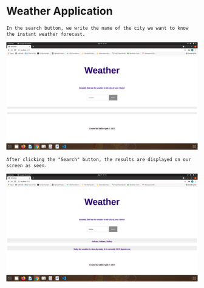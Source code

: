 # Weather Application 


```
In the search button, we write the name of the city we want to know the instant weather forecast.
```

![](w1.png)

```
After clicking the "Search" button, the results are displayed on our screen as seen.
```

![](w2.png)
